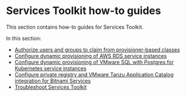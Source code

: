 # Services Toolkit how-to guides

This section contains how-to guides for Services Toolkit.

In this section:

- [Authorize users and groups to claim from provisioner-based classes](authorize-claim-provisioner-classes.hbs.md)
- [Configure dynamic provisioning of AWS RDS service instances](dynamic-provisioning-rds.hbs.md)
- [Configure dynamic provisioning of VMware SQL with Postgres for Kubernetes service instances](dynamic-provisioning-tanzu-postgresql.hbs.md)
- [Configure private registry and VMware Tanzu Application Catalog integration for Bitnami Services](../../bitnami-services/how-to-guides/configure-private-reg-integration.hbs.md)
- [Troubleshoot Services Toolkit](troubleshooting.hbs.md)
